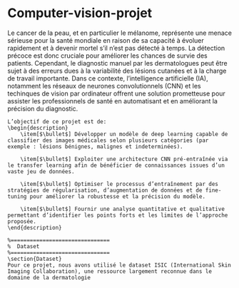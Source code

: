 # Computer-vision-projet

Le cancer de la peau, et en particulier le mélanome, représente une menace sérieuse pour la santé mondiale en raison de sa capacité à évoluer rapidement et à devenir mortel s’il n’est pas détecté à temps. La détection précoce est donc cruciale pour améliorer les chances de survie des patients. Cependant, le diagnostic manuel par les dermatologues peut être sujet à des erreurs dues à la variabilité des lésions cutanées et à la charge de travail importante. Dans ce contexte, l’intelligence artificielle (IA), notamment les réseaux de neurones convolutionnels (CNN) et les techinques de vision par ordinateur offrent une solution prometteuse pour assister les professionnels de santé en automatisant et en améliorant la précision du diagnostic.
	
	L’objectif de ce projet est de:
	\begin{description}
		\item[$\bullet$] Développer un modèle de deep learning capable de classifier des images médicales selon plusieurs catégories (par exemple : lésions bénignes, malignes et indeterminées).
		
		\item[$\bullet$] Exploiter une architecture CNN pré-entraînée via le transfer learning afin de bénéficier de connaissances issues d’un vaste jeu de données.
		
		\item[$\bullet$] Optimiser le processus d’entraînement par des stratégies de régularisation, d’augmentation de données et de fine-tuning pour améliorer la robustesse et la précision du modèle.
		
		\item[$\bullet$] Fournir une analyse quantitative et qualitative permettant d’identifier les points forts et les limites de l’approche proposée.
	\end{description}
	
	%===============================
	%  Dataset 
	%===============================
	\section{Dataset}
	Pour ce projet, nous avons utilisé le dataset ISIC (International Skin Imaging Collaboration), une ressource largement reconnue dans le domaine de la dermatologie
